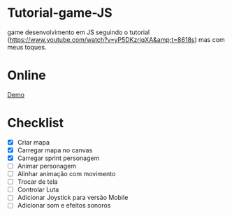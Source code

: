# Tutorial-game-JS
game desenvolvimento em JS seguindo o tutorial (https://www.youtube.com/watch?v=yP5DKzriqXA&amp;t=8618s) mas com meus toques.

# Online
[Demo](https://hovelacque.github.io/Tutorial-game-JS/)

# Checklist
- [x] Criar mapa
- [x] Carregar mapa no canvas
- [x] Carregar sprint personagem
- [ ] Animar personagem
- [ ] Alinhar animação com movimento
- [ ] Trocar de tela
- [ ] Controlar Luta
- [ ] Adicionar Joystick para versão Mobile
- [ ] Adicionar som e efeitos sonoros
